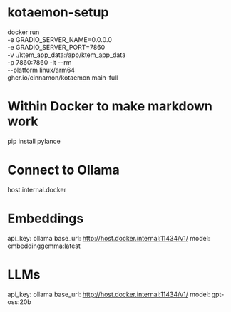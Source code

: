 # kotaemon-setup
docker run \
-e GRADIO_SERVER_NAME=0.0.0.0 \
-e GRADIO_SERVER_PORT=7860 \
-v ./ktem_app_data:/app/ktem_app_data \
-p 7860:7860 -it --rm \
--platform linux/arm64 \
ghcr.io/cinnamon/kotaemon:main-full

# Within Docker to make markdown work
pip install pylance
# Connect to Ollama
host.internal.docker

# Embeddings
api_key: ollama
base_url: http://host.docker.internal:11434/v1/
model: embeddinggemma:latest

# LLMs
api_key: ollama
base_url: http://host.docker.internal:11434/v1/
model: gpt-oss:20b
